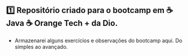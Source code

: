 ## :one: Repositório criado para o bootcamp em :coffee: Java :coffee: Orange Tech + da Dio.


* Armazenarei alguns exercícios e observações do bootcamp aqui. Do simples ao avançado.
